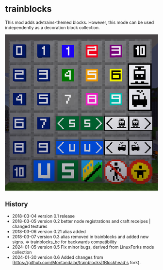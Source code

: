 # trainblocks

This mod adds advtrains-themed blocks. However, this mode can be used independently as a decoration block collection.

![Screenshot showing all of the blocks in the mod](block_list.png)

## History

* 2018-03-04 version 0.1 release
* 2018-03-05 version 0.2 better node registrations and craft receipes | changed textures
* 2018-03-06 version 0.21 alias added
* 2018-03-07 version 0.3 alias removed in trainblocks and added new signs. => trainblocks_bc for backwards compatibility
* 2024-01-05 version 0.5 Fix minor bugs, derived from LinuxForks mods collection
* 2024-01-30 version 0.6 Added changes from [https://github.com/Montandalar/trainblocks](Blockhead's fork).
